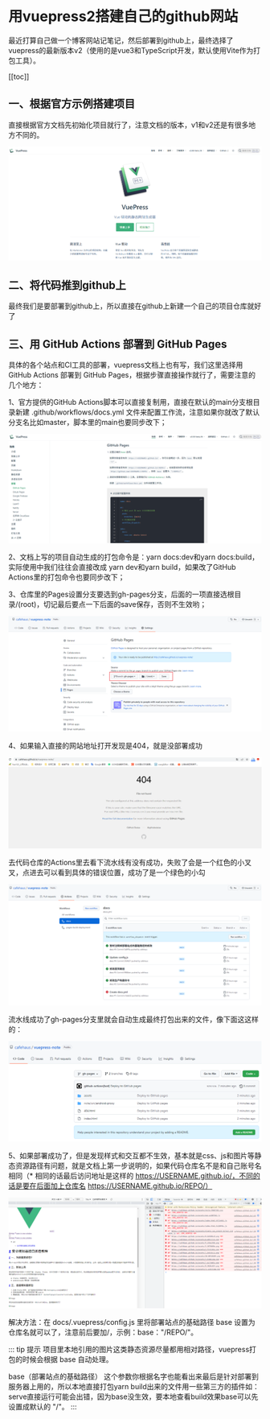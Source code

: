 # 用vuepress2搭建自己的github网站

最近打算自己做一个博客网站记笔记，然后部署到github上，最终选择了vuepress的最新版本v2（使用的是vue3和TypeScript开发，默认使用Vite作为打包工具）。

[[toc]]

## 一、根据官方示例搭建项目

直接根据官方文档先初始化项目就行了，注意文档的版本，v1和v2还是有很多地方不同的。

<img src="./1.png">

## 二、将代码推到github上

最终我们是要部署到github上，所以直接在github上新建一个自己的项目仓库就好了

## 三、用 GitHub Actions 部署到 GitHub Pages

具体的各个站点和CI工具的部署，vuepress文档上也有写，我们这里选择用 GitHub Actions 部署到 GitHub Pages，根据步骤直接操作就行了，需要注意的几个地方：

1、官方提供的GitHub Actions脚本可以直接复制用，直接在默认的main分支根目录新建 .github/workflows/docs.yml 文件来配置工作流，注意如果你就改了默认分支名比如master，脚本里的main也要同步改下；

<img src="./2.png">

2、文档上写的项目自动生成的打包命令是：yarn docs:dev和yarn docs:build，实际使用中我们往往会直接改成 yarn dev和yarn build，如果改了GitHub Actions里的打包命令也要同步改下；

3、仓库里的Pages设置分支要选到gh-pages分支，后面的一项直接选根目录/(root)，切记最后要点一下后面的save保存，否则不生效哟；

<img src="./3.png">

4、如果输入直接的网站地址打开发现是404，就是没部署成功

<img src="./4.png">

去代码仓库的Actions里去看下流水线有没有成功，失败了会是一个红色的小叉叉，点进去可以看到具体的错误位置，成功了是一个绿色的小勾

<img src="./5.png">

流水线成功了gh-pages分支里就会自动生成最终打包出来的文件，像下面这这样的：

<img src="./6.png">

5、如果部署成功了，但是发现样式和交互都不生效，基本就是css、js和图片等静态资源路径有问题，就是文档上第一步说明的，如果代码仓库名不是和自己账号名相同（* 相同的话最后访问地址是这样的 https://USERNAME.github.io/，不同的话是要在后面加上仓库名 https://USERNAME.github.io/REPO/）

<img src="./7.png">

解决方法：在 docs/.vuepress/config.js 里将部署站点的基础路径 base 设置为仓库名就可以了，注意前后要加/，示例：base："/REPO/"。

::: tip 提示
项目里本地引用的图片这类静态资源尽量都用相对路径，vuepress打包的时候会根据 base 自动处理。

base（部署站点的基础路径） 这个参数你根据名字也能看出来最后是针对部署到服务器上用的，所以本地直接打包yarn build出来的文件用一些第三方的插件如：serve直接运行可能会出错，因为base没生效，要本地查看build效果base可以先设置成默认的 "/"。
:::